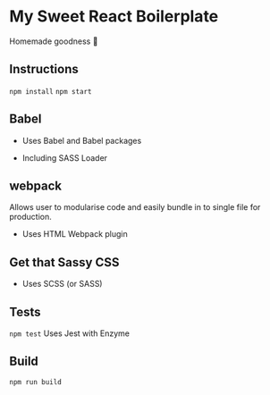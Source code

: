 # My Sweet React Boilerplate

Homemade goodness :cake:

## Instructions

`npm install`
`npm start`

## Babel

- Uses Babel and Babel packages

- Including SASS Loader

## webpack

Allows user to modularise code and easily bundle in to single file for production.

- Uses HTML Webpack plugin

## Get that Sassy CSS

- Uses SCSS (or SASS)

## Tests

`npm test`
Uses Jest with Enzyme

## Build

`npm run build`
